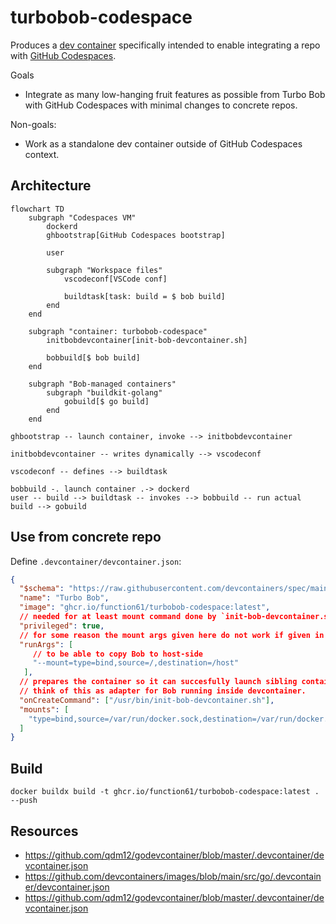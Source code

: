 turbobob-codespace
==================

Produces a [dev container](https://containers.dev/) specifically intended to enable integrating a repo with
[GitHub Codespaces](https://github.com/features/codespaces).

Goals

- Integrate as many low-hanging fruit features as possible from Turbo Bob with GitHub Codespaces with minimal changes to concrete repos.

Non-goals:

- Work as a standalone dev container outside of GitHub Codespaces context.


Architecture
------------

```mermaid
flowchart TD
    subgraph "Codespaces VM"
        dockerd
        ghbootstrap[GitHub Codespaces bootstrap]

        user

        subgraph "Workspace files"
            vscodeconf[VSCode conf]

            buildtask[task: build = $ bob build]
        end
    end

    subgraph "container: turbobob-codespace"
        initbobdevcontainer[init-bob-devcontainer.sh]

        bobbuild[$ bob build]
    end

    subgraph "Bob-managed containers"
        subgraph "buildkit-golang"
            gobuild[$ go build]
        end
    end

ghbootstrap -- launch container, invoke --> initbobdevcontainer

initbobdevcontainer -- writes dynamically --> vscodeconf

vscodeconf -- defines --> buildtask

bobbuild -. launch container .-> dockerd
user -- build --> buildtask -- invokes --> bobbuild -- run actual build --> gobuild

```


Use from concrete repo
----------------------

Define `.devcontainer/devcontainer.json`:

```json
{
  "$schema": "https://raw.githubusercontent.com/devcontainers/spec/main/schemas/devContainer.schema.json",
  "name": "Turbo Bob",
  "image": "ghcr.io/function61/turbobob-codespace:latest",
  // needed for at least mount command done by `init-bob-devcontainer.sh`
  "privileged": true,
  // for some reason the mount args given here do not work if given in the `mounts` field
  "runArgs": [
     // to be able to copy Bob to host-side
     "--mount=type=bind,source=/,destination=/host"
   ],
  // prepares the container so it can succesfully launch sibling containers from Bob.
  // think of this as adapter for Bob running inside devcontainer.
  "onCreateCommand": ["/usr/bin/init-bob-devcontainer.sh"],
  "mounts": [
    "type=bind,source=/var/run/docker.sock,destination=/var/run/docker.sock"
  ]
}
```


Build
-----

```shell
docker buildx build -t ghcr.io/function61/turbobob-codespace:latest . --push
```

Resources
---------

- https://github.com/qdm12/godevcontainer/blob/master/.devcontainer/devcontainer.json
- https://github.com/devcontainers/images/blob/main/src/go/.devcontainer/devcontainer.json
- https://github.com/qdm12/godevcontainer/blob/master/.devcontainer/devcontainer.json
